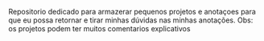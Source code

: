 Repositorio dedicado para armazerar pequenos projetos e anotaçoes para que eu possa retornar e tirar minhas dúvidas nas minhas anotações.
Obs: os projetos podem ter muitos comentarios explicativos

